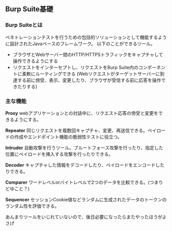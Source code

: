 ## Burp Suite基礎
### Burp Suiteとは
ぺネトレーションテストを行うための包括的ソリューションとして機能するように設計されたJavaベースのフレームワーク。
以下のことができるツール。
* ブラウザとWebサーバー間のHTTP/HTTPSトラフィックをキャプチャして操作できるようにする
* リクエストをインターセプトし、リクエストをBurp Suite内のコンポーネントに柔軟にルーティングできる
(Webリクエストがターゲットサーバーに到達する前に傍受、表示、変更したり、ブラウザが受信する前に応答を操作できたりする)

### 主な機能
**Proxy**
webアプリケーションとの対話中に、リクエスト応答の傍受と変更をできるようにする。

**Repeater**
同じリクエストを複数回キャプチャ、変更、再送信できる。ペイロードの作成やエンドポイント機能の脆弱性テストに役立つ。

**Intruder**
自動攻撃を行うツール。ブルートフォース攻撃を行ったり、指定した位置にペイロードを挿入する攻撃を行ったりできる。

**Decoder**
キャプチャした情報をデコードしたり、ペイロードをエンコードしたりできる。

**Comparer**
ワードレベルorバイトレベルで2つのデータを比較できる。(つまりどゆこと？)

**Sequencer**
セッションCookie値などランダムに生成されたデータのトークンのランダム性を評価できる。

あんまりツールをいじれていないので、後日必要になったらまたやったほうがよさげ
